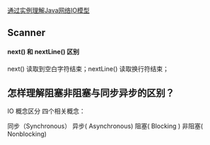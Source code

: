 [通过实例理解Java网络IO模型](https://blog.51cto.com/nxlhero/2442628)

## Scanner 

#### next() 和 nextLine() 区别
next() 读取到空白字符结束；nextLine() 读取换行符结束；

## 怎样理解阻塞非阻塞与同步异步的区别？
IO 概念区分
四个相关概念：

同步（Synchronous）
异步( Asynchronous)
阻塞( Blocking )
非阻塞( Nonblocking)
